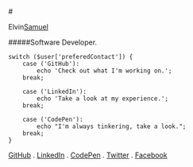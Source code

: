#<div class="text-purple">Elvin<a href="#" class="text-inherit">Samuel</a></div>

#####Software Developer. 

```
switch ($user['preferedContact']) {
    case ('GitHub'):
        echo 'Check out what I'm working on.';
    break;

    case ('LinkedIn'):
        echo 'Take a look at my experience.';
    break;

    case ('CodePen'):
        echo "I'm always tinkering, take a look.";
    break;
}
```

[GitHub](https://github.com/ElvinSamuel) . [LinkedIn](https://www.linkedin.com/in/elvinmsamuel/) . [CodePen](https://codepen.io/ElvinSamuel) . [Twitter](https://twitter.com/ElvinMSamuel) . [Facebook](https://www.facebook.com/elvin.samuel.5)
